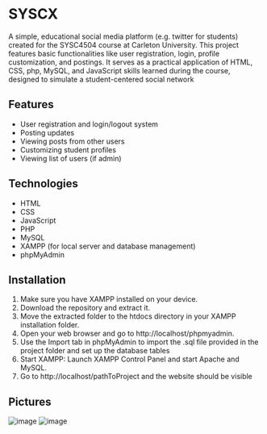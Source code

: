 # SYSCX
A simple, educational social media platform (e.g. twitter for students) created for the SYSC4504 course at Carleton University. This project features basic functionalities like user registration, login, profile customization, and postings. It serves as a practical application of HTML, CSS, php, MySQL, and JavaScript skills learned during the course, designed to simulate a student-centered social network

## Features
- User registration and login/logout system
- Posting updates
- Viewing posts from other users
- Customizing student profiles
- Viewing list of users (if admin)

## Technologies
- HTML
- CSS
- JavaScript
- PHP
- MySQL
- XAMPP (for local server and database management)
- phpMyAdmin

## Installation
1. Make sure you have XAMPP installed on your device.
2. Download the repository and extract it. 
3. Move the extracted folder to the htdocs directory in your XAMPP installation folder.
4. Open your web browser and go to http://localhost/phpmyadmin.
5. Use the Import tab in phpMyAdmin to import the .sql file provided in the project folder and set up the database tables 
6. Start XAMPP: 
   Launch XAMPP Control Panel and start Apache and MySQL.
7. Go to http://localhost/pathToProject and the website should be visible

   
## Pictures
![image](https://github.com/TheDana1/SYSCX/assets/89320833/0547928c-fbfb-4b71-aebb-90a1475b3e26)
![image](https://github.com/TheDana1/SYSCX/assets/89320833/92f6cdb7-77b2-4d0d-8a68-f56735d3c62c)
